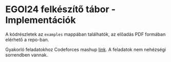 # EGOI24 felkészítő tábor - Implementációk

A kódrészletek az `examples` mappában találhatók, az előadás PDF formában elérhető a repo-ban.

Gyakorló feladatokhoz Codeforces mashup [link](https://codeforces.com/contestInvitation/75ad1e1d40748a564ae44ae907ccfd7361197d6a). A feladatok nem nehézségi sorrendben vannak.
